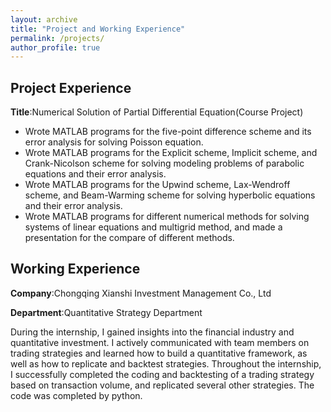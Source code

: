 ```yaml
---
layout: archive
title: "Project and Working Experience"
permalink: /projects/
author_profile: true
---
```

## Project Experience
**Title**:Numerical Solution of Partial Differential Equation(Course Project)

- Wrote MATLAB programs for the five-point difference scheme and its error analysis for solving Poisson equation. 
- Wrote MATLAB programs for the Explicit scheme, Implicit scheme, and Crank-Nicolson scheme for solving modeling problems of parabolic equations and their error analysis.
- Wrote MATLAB programs for the Upwind scheme, Lax-Wendroff scheme, and Beam-Warming scheme for solving hyperbolic equations and their error analysis.
- Wrote MATLAB programs for different numerical methods for solving systems of linear equations and multigrid method, and made a presentation for the compare of different methods.


## Working Experience
**Company**:Chongqing Xianshi Investment Management Co., Ltd

**Department**:Quantitative Strategy Department 

During the internship, I gained insights into the financial industry and quantitative investment. 
I actively communicated with team members on trading strategies and learned how to build a quantitative framework, 
as well as how to replicate and backtest strategies. Throughout the internship, I successfully completed the coding 
and backtesting of a trading strategy based on transaction volume, and replicated several other strategies. The code was completed by python.
